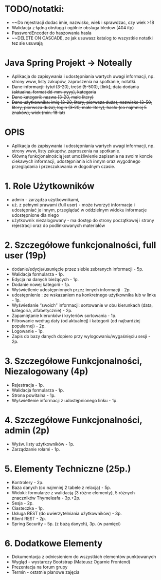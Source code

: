 # TODO/notatki:
- ~~Do rejestracji dodac imie, nazwisko, wiek i sprawdzac, czy wiek >18
- Walidacja z łądną obsługą i ogólnie obsluga bledow (404 itp)
- PasswordEncoder do haszowania hasla
- ~~DELETE ON CASCADE, ze jak usuwasz katalog to wszystkie notatki tez sie usuwają


#               Java Spring Projekt -> Noteally

- Aplikacja do zapisywania i udostępniania wartych uwagi informacji, 
np. strony www, listy zakupów, zaproszenia na spotkanie, notatki.
- ~~Dane informacji: tytuł (3-20), treść (5-500), [link], data dodania 
(aktualna, format dd-mm-yyyy), kategoria~~
- ~~Dane kategorii: nazwa (3-20, małe litery)~~
- ~~Dane użytkownika: imię (3-20, litery, pierwsza duża), nazwisko 
(3-50, litery, pierwsza duża), login (3-20, małe litery), hasło (co 
najmniej 5 znaków), wiek (min. 18 lat)~~

#                       OPIS
- Aplikacja do zapisywania i udostępniania wartych uwagi 
informacji, np. strony www, listy zakupów, zaproszenia 
na spotkanie.
- Główną funkcjonalnością jest umożliwienie zapisania na 
swoim koncie ciekawych informacji, udostępniania ich 
innym oraz wygodnego przeglądania i przeszukiwania w 
dogodnym czasie.

#               1. Role Użytkowników
- admin - zarządza użytkownikami,  
- uż. z pełnymi prawami (full user) - może tworzyć informacje i 
udostępniać je innym, przeglądać w oddzielnym widoku 
informacje udostępnione dla niego
- użytkownik niezalogowany - ma dostęp do strony 
początkowej i strony rejestracji oraz do podlinkowanych materiałów

#       2. Szczegółowe funkcjonalności, full user (19p)
- dodanie/edycja/usunięcie przez siebie zebranych informacji - 5p.
- Walidacja formularza - 1p.
- Edycja na danych bieżących - 1p.
- Dodanie nowej kategorii - 1p.
- Wyświetlenie udostępnionych przez innych informacji - 2p.
- udostępnienie : ze wskazaniem na konkretnego użytkownika lub w linku - 1p.
- Wyświetlanie “swoich” informacji: sortowanie w obu kierunkach (data, 
kategoria, alfabetycznie) - 2p.
- Zapamiętanie kierunków i kryteriów sortowania - 1p.
- Filtrowanie według daty (od aktualnej) i kategorii (od najbardziej popularnej) - 2p.
- Logowanie - 1p.
- Zapis do bazy danych dopiero przy wylogowaniu/wygaśnięciu sesji - 2p.

#       3. Szczegółowe Funkcjonalności, Niezalogowany (4p)
- Rejestracja - 1p.
- Walidacja formularza - 1p.
- Strona powitalna - 1p.
- Wyświetlenie informacji z udostępnionego linku - 1p.

#       4. Szczegółowe Funkcjonalności, admin (2p)
- Wyśw. listy użytkowników - 1p.
- Zarządzanie rolami - 1p.

#       5. Elementy Techniczne (25p.)
- Kontrolery - 2p.
- Baza danych (co najmniej 2 tabele z relacją) - 5p.
- Widoki: formularze z walidacją (3 różne elementy), 
    5 różnych znaczników Thymeleafa - 3p.+2p.
- Sesja - 2p.
- Ciasteczka - 1p.
- Usługa REST (do uwierzytelniania użytkowników) - 3p.
- Klient REST - 2p.
- Spring Security - 5p. (z bazą danych), 3p. (w pamięci)

#       6. Dodatkowe Elementy
- Dokumentacja z odniesieniem do wszystkich 
elementów punktowanych
- Wygląd - wystarczy Bootstrap (Mateusz Ogarnie Frontend)
- Prezentacja na forum grupy
- Termin - ostatnie planowe zajęcia
